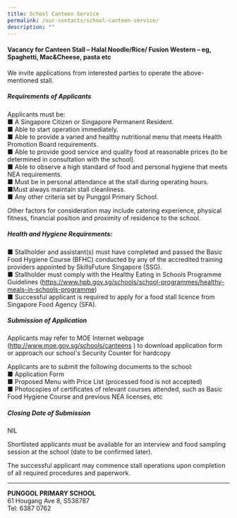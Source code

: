 ```yaml
---
title: School Canteen Service
permalink: /our-contacts/school-canteen-service/
description: ""
---
```

<h4>Vacancy for Canteen Stall – Halal Noodle/Rice/ Fusion Western – eg, Spaghetti, Mac&amp;Cheese, pasta etc</h4>
<p>We invite applications from interested parties to operate the above-mentioned stall.</p>
<h5>Requirements of Applicants</h5>
Applicants must be:<br>
■ A Singapore Citizen or Singapore Permanent Resident.<br>
■ Able to start operation immediately.<br>
■ Able to provide a varied and healthy nutritional menu that meets Health Promotion Board requirements.<br>
■ Able to provide good service and quality food at reasonable prices (to be determined in consultation with the school).<br>
■ Able to observe a high standard of food and personal hygiene that meets NEA requirements.<br>
■ Must be in personal attendance at the stall during operating hours.<br>
■Must always maintain stall cleanliness.<br>
■ Any other criteria set by Punggol Primary School.<br>

Other factors for consideration may include catering experience, physical fitness, financial position and proximity of residence to the school.

<h5>Health and Hygiene Requirements:</h5>
■ Stallholder and assistant(s) must have completed and passed the Basic Food Hygiene Course (BFHC) conducted by any of the accredited training providers appointed by SkillsFuture Singapore (SSG).<br>
■ Stallholder must comply with the Healthy Eating in Schools Programme Guidelines (<a target="_blank" href="https://www.hpb.gov.sg/schools/school-programmes/healthy-meals-in-schools-programme">https://www.hpb.gov.sg/schools/school-programmes/healthy-meals-in-schools-programme</a>)<br>
■ Successful applicant is required to apply for a food stall licence from Singapore Food Agency (SFA).<br>

<h5>Submission of Application</h5>
Applicants may refer to MOE Internet webpage (<a target="_blank" href="http://www.moe.gov.sg/schools/canteens">http://www.moe.gov.sg/schools/canteens</a>
) to download application form or approach our school's Security Counter for hardcopy

Applicants are to submit the following documents to the school:<br>
■ Application Form<br>
■ Proposed Menu with Price List (processed food is not accepted)<br>
■ Photocopies of certificates of relevant courses attended, such as Basic Food Hygiene Course and previous NEA licenses, etc<br>

<h5>Closing Date of Submission</h5>
NIL

Shortlisted applicants must be available for an interview and food sampling session at the school (date to be confirmed later).

The successful applicant may commence stall operations upon completion of all required procedures and paperwork.

* * *

<b>PUNGGOL PRIMARY SCHOOL</b>
<br>61 Hougang Ave 8, S538787
<br>Tel: 6387 0762